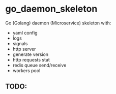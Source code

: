 # go_daemon_skeleton
Go (Golang) daemon (Microservice) skeleton with:
- yaml config
- logs
- signals
- http server
- generate version
- http requests stat
- redis queue send/receive
- workers pool

TODO:
- 
